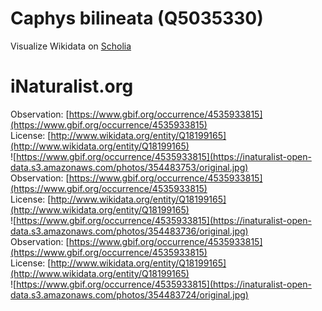 
Caphys bilineata (Q5035330)
===========================
  
Visualize Wikidata on [Scholia](https://scholia.toolforge.org/taxon/Q5035330)
# iNaturalist.org
  
Observation: [https://www.gbif.org/occurrence/4535933815](https://www.gbif.org/occurrence/4535933815)  
License: [http://www.wikidata.org/entity/Q18199165](http://www.wikidata.org/entity/Q18199165)  
![https://www.gbif.org/occurrence/4535933815](https://inaturalist-open-data.s3.amazonaws.com/photos/354483753/original.jpg)  
Observation: [https://www.gbif.org/occurrence/4535933815](https://www.gbif.org/occurrence/4535933815)  
License: [http://www.wikidata.org/entity/Q18199165](http://www.wikidata.org/entity/Q18199165)  
![https://www.gbif.org/occurrence/4535933815](https://inaturalist-open-data.s3.amazonaws.com/photos/354483736/original.jpg)  
Observation: [https://www.gbif.org/occurrence/4535933815](https://www.gbif.org/occurrence/4535933815)  
License: [http://www.wikidata.org/entity/Q18199165](http://www.wikidata.org/entity/Q18199165)  
![https://www.gbif.org/occurrence/4535933815](https://inaturalist-open-data.s3.amazonaws.com/photos/354483724/original.jpg)